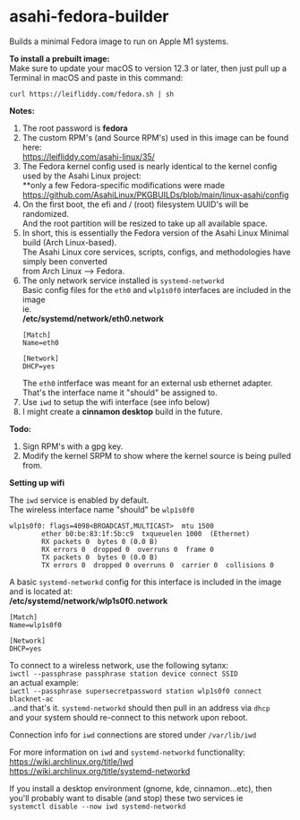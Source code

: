 # asahi-fedora-builder
  
Builds a minimal Fedora image to run on Apple M1 systems.

**To install a prebuilt image:**  
Make sure to update your macOS to version 12.3 or later, then just pull up a Terminal in macOS and paste in this command:
```
curl https://leifliddy.com/fedora.sh | sh
```

**Notes:** 
1. The root password is **fedora**
2. The custom RPM's (and Source RPM's) used in this image can be found here:  
   https://leifliddy.com/asahi-linux/35/
3. The Fedora kernel config used is nearly identical to the kernel config used by the Asahi Linux project:  
   \*\*only a few Fedora-specific modifications were made  
   https://github.com/AsahiLinux/PKGBUILDs/blob/main/linux-asahi/config
4. On the first boot, the efi and / (root) filesystem UUID's will be randomized.  
   And the root partition will be resized to take up all available space.  
5. In short, this is essentially the Fedora version of the Asahi Linux Minimal build (Arch Linux-based).  
   The Asahi Linux core services, scripts, configs, and methodologies have simply been converted  
   from Arch Linux --> Fedora.  
6. The only network service installed is ```systemd-networkd```  
   Basic config files for the ```eth0``` and ```wlp1s0f0``` interfaces are included in the image   
   ie.  
   **/etc/systemd/network/eth0.network**
   ```
   [Match]
   Name=eth0

   [Network]
   DHCP=yes
   ```
   The ```eth0``` intferface was meant for an external usb ethernet adapter.  
   That's the interface name it "should" be assigned to.   
7. Use ```iwd``` to setup the wifi interface (see info below)   
8. I might create a **cinnamon desktop** build in the future. 

**Todo:**
1. Sign RPM's with a gpg key. 
2. Modify the kernel SRPM to show where the kernel source is being pulled from.


**Setting up wifi**  
   
The ```iwd``` service is enabled by default.  
The wireless interface name "should" be ```wlp1s0f0```  
```
wlp1s0f0: flags=4098<BROADCAST,MULTICAST>  mtu 1500
        ether b0:be:83:1f:5b:c9  txqueuelen 1000  (Ethernet)
        RX packets 0  bytes 0 (0.0 B)
        RX errors 0  dropped 0  overruns 0  frame 0
        TX packets 0  bytes 0 (0.0 B)
        TX errors 0  dropped 0 overruns 0  carrier 0  collisions 0
``` 

A basic ```systemd-networkd``` config for this interface is included in the image and is located at:  
**/etc/systemd/network/wlp1s0f0.network**
```
[Match]
Name=wlp1s0f0

[Network]
DHCP=yes
```

To connect to a wireless network, use the following sytanx:  
```iwctl --passphrase passphrase station device connect SSID```  
an actual example:  
```iwctl --passphrase supersecretpassword station wlp1s0f0 connect blacknet-ac```  
..and that's it. ```systemd-networkd``` should then pull in an address via ```dhcp```   
and your system should re-connect to this network upon reboot.   

Connection info for ```iwd``` connections are stored under ```/var/lib/iwd```   

For more information on ```iwd``` and ```systemd-networkd``` functionality:   
https://wiki.archlinux.org/title/Iwd   
https://wiki.archlinux.org/title/systemd-networkd

If you install a desktop environment (gnome, kde, cinnamon...etc), then you'll probably want to disable (and stop) these two services ie   
```systemctl disable --now iwd systemd-networkd```
